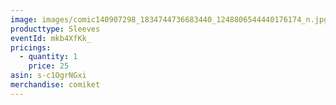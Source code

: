 ```yaml
---
image: images/comic140907298_1834744736683440_1248806544440176174_n.jpg
producttype: Sleeves
eventId: mkb4XfKk_
pricings:
  - quantity: 1
    price: 25
asin: s-c1OgrNGxi
merchandise: comiket
---
```

